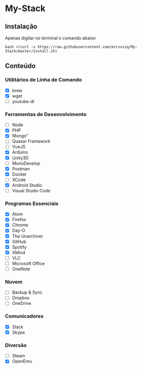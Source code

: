 # My-Stack


## Instalação

Apenas digitar no terminal o comando abaixo

```
bash <(curl -s https://raw.githubusercontent.com/mrcsxsiq/My-Stack/master/install.sh)
```

## Conteúdo

### Utilitários de Linha de Comando

- [X] brew
- [X] wget
- [ ] youtube-dl

### Ferramentas de Desenvolvimento

- [ ] Node
- [X] PHP
- [X] Mongo"
- [ ] Quasar Framework
- [ ] VueJS
- [X] Arduino
- [X] Unity3D
- [ ] MonoDevelop
- [X] Postman
- [X] Docker
- [ ] XCode
- [X] Android Studio
- [ ] Visual Studio Code

### Programas Essenciais

- [X] Atom
- [X] Firefox
- [X] Chrome
- [X] Day-O
- [X] The Unarchiver
- [X] GitHub
- [X] Spotify
- [X] XMind
- [ ] VLC
- [ ] Microsoft Office
- [ ] OneNote

### Nuvem

- [ ] Backup & Sync
- [ ] Dropbox
- [ ] OneDrive

### Comunicadores

- [X] Slack
- [X] Skype

### Diversão

- [ ] Steam
- [X] OpenEmu
